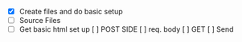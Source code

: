 - [x] Create files and do basic setup 
- [ ] Source Files
- [ ] Get basic html set up
[ ] POST SIDE
[ ] req. body
[ ] GET
[ ] Send
